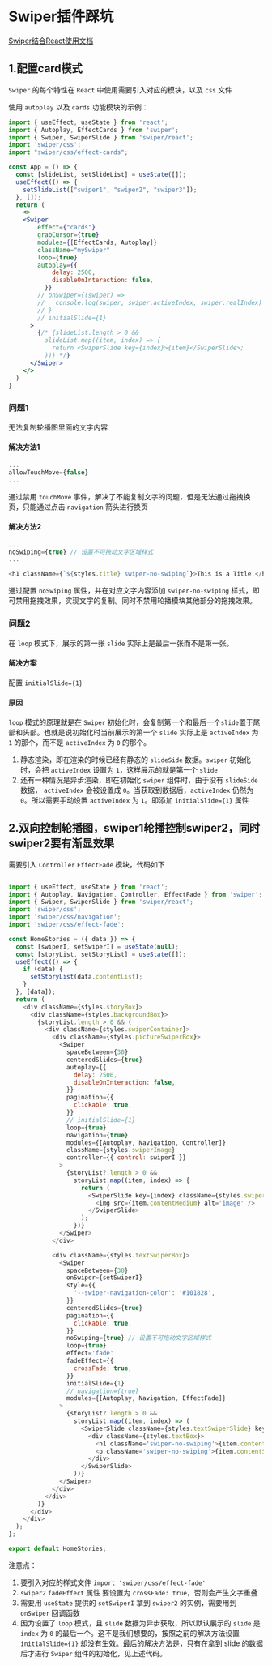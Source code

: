 # Swiper插件踩坑

[Swiper结合React使用文档](https://swiperjs.com/react#installation)

## 1.配置card模式

`Swiper` 的每个特性在 `React` 中使用需要引入对应的模块，以及 `css` 文件

使用 `autoplay` 以及 `cards` 功能模块的示例：

```jsx
import { useEffect, useState } from 'react';
import { Autoplay, EffectCards } from 'swiper';
import { Swiper, SwiperSlide } from 'swiper/react';
import 'swiper/css';
import "swiper/css/effect-cards";

const App = () => {
  const [slideList, setSlideList] = useState([]);
  useEffect(() => {
    setSlideList(["swiper1", "swiper2", "swiper3"]);
  }, []);
  return (
    <>
    <Swiper
        effect={"cards"}
        grabCursor={true}
        modules={[EffectCards, Autoplay]}
        className="mySwiper"
        loop={true}
        autoplay={{
            delay: 2500,
            disableOnInteraction: false,
          }}
        // onSwiper={(swiper) =>
        //   console.log(swiper, swiper.activeIndex, swiper.realIndex)
        // }
        // initialSlide={1}
      >
        {/* {slideList.length > 0 &&
          slideList.map((item, index) => {
            return <SwiperSlide key={index}>{item}</SwiperSlide>;
          })} */}
      </Swiper>
    </>
  )
}
```

### 问题1

无法复制轮播图里面的文字内容

#### 解决方法1

```js
...
allowTouchMove={false}
...
```

通过禁用 `touchMove` 事件，解决了不能复制文字的问题，但是无法通过拖拽换页，只能通过点击 `navigation` 箭头进行换页

#### 解决方法2

```js
...
noSwiping={true} // 设置不可拖动文字区域样式
...

<h1 className={`${styles.title} swiper-no-swiping`}>This is a Title.</h1>
```

通过配置 `noSwiping` 属性，并在对应文字内容添加 `swiper-no-swiping` 样式，即可禁用拖拽效果，实现文字的复制。同时不禁用轮播模块其他部分的拖拽效果。

### 问题2

在 `loop` 模式下，展示的第一张 `slide` 实际上是最后一张而不是第一张。

#### 解决方案

配置 `initialSlide={1}`

#### 原因

`loop` 模式的原理就是在 `Swiper` 初始化时，会复制第一个和最后一个`slide`置于尾部和头部。也就是说初始化时当前展示的第一个 `slide` 实际上是 `activeIndex` 为 `1` 的那个，而不是 `activeIndex` 为 `0` 的那个。

1. 静态渲染，即在渲染的时候已经有静态的 `slideSide` 数据。`swiper` 初始化时，会把 `activeIndex` 设置为 `1`，这样展示的就是第一个 `slide`
2. 还有一种情况是异步渲染，即在初始化 `swiper` 组件时，由于没有 `slideSide` 数据， `activeIndex` 会被设置成 `0`。当获取到数据后，`activeIndex` 仍然为 `0`。所以需要手动设置 `activeIndex` 为 `1`。即添加 `initialSlide={1}` 属性

## 2.双向控制轮播图，swiper1轮播控制swiper2，同时swiper2要有渐显效果

需要引入 `Controller` `EffectFade` 模块，代码如下

```js

import { useEffect, useState } from 'react';
import { Autoplay, Navigation, Controller, EffectFade } from 'swiper';
import { Swiper, SwiperSlide } from 'swiper/react';
import 'swiper/css';
import 'swiper/css/navigation';
import 'swiper/css/effect-fade';

const HomeStories = ({ data }) => {
  const [swiperI, setSwiperI] = useState(null);
  const [storyList, setStoryList] = useState([]);
  useEffect(() => {
    if (data) {
      setStoryList(data.contentList);
    }
  }, [data]);
  return (
    <div className={styles.storyBox}>
      <div className={styles.backgroundBox}>
        {storyList.length > 0 && (
          <div className={styles.swiperContainer}>
            <div className={styles.pictureSwiperBox}>
              <Swiper
                spaceBetween={30}
                centeredSlides={true}
                autoplay={{
                  delay: 2500,
                  disableOnInteraction: false,
                }}
                pagination={{
                  clickable: true,
                }}
                // initialSlide={1}
                loop={true}
                navigation={true}
                modules={[Autoplay, Navigation, Controller]}
                className={styles.swiperImage}
                controller={{ control: swiperI }}
              >
                {storyList?.length > 0 &&
                  storyList.map((item, index) => {
                    return (
                      <SwiperSlide key={index} className={styles.swiperSlide}>
                        <img src={item.contentMedium} alt='image' />
                      </SwiperSlide>
                    );
                  })}
              </Swiper>
            </div>

            <div className={styles.textSwiperBox}>
              <Swiper
                spaceBetween={30}
                onSwiper={setSwiperI}
                style={{
                  '--swiper-navigation-color': '#101828',
                }}
                centeredSlides={true}
                pagination={{
                  clickable: true,
                }}
                noSwiping={true} // 设置不可拖动文字区域样式
                loop={true}
                effect='fade'
                fadeEffect={{
                  crossFade: true,
                }}
                initialSlide={1}
                // navigation={true}
                modules={[Autoplay, Navigation, EffectFade]}
              >
                {storyList?.length > 0 &&
                  storyList.map((item, index) => (
                    <SwiperSlide className={styles.textSwiperSlide} key={index}>
                      <div className={styles.textBox}>
                        <h1 className='swiper-no-swiping'>{item.contentTitle}</h1>
                        <p className='swiper-no-swiping'>{item.contentSummary}</p>
                      </div>
                    </SwiperSlide>
                  ))}
              </Swiper>
            </div>
          </div>
        )}
      </div>
    </div>
  );
};

export default HomeStories;
```

注意点：

1. 要引入对应的样式文件 `import 'swiper/css/effect-fade'`
2. `swiper2` `fadeEffect` 属性 要设置为 `crossFade: true`，否则会产生文字重叠
3. 需要用 `useState` 提供的 `setSwiperI` 拿到 `swiper2` 的实例，需要用到 `onSwiper` 回调函数
4. 因为设置了 `loop` 模式，且 `slide` 数据为异步获取，所以默认展示的 `slide` 是 `index` 为 `0` 的最后一个。这不是我们想要的，按照之前的解决方法设置 `initialSlide={1}` 却没有生效。最后的解决方法是，只有在拿到 slide 的数据后才进行 `Swiper` 组件的初始化，见上述代码。
